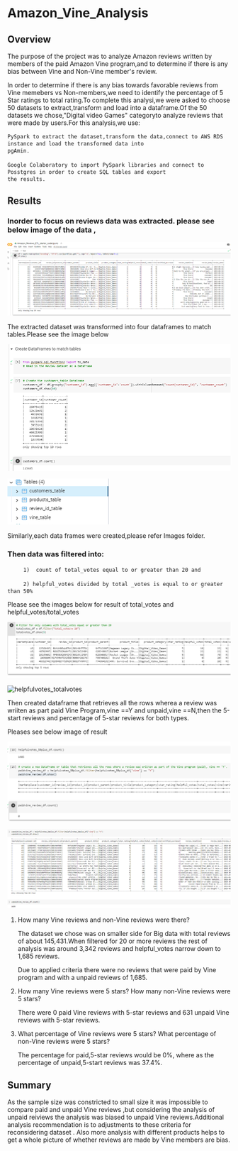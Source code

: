 # Amazon_Vine_Analysis

## Overview

The purpose of the project was to analyze Amazon reviews written by members of the paid Amazon Vine program,and to determine if there is any bias between Vine and Non-Vine member's review.

In order to determine if there is any bias towards favorable reviews from Vine memebers vs Non-members,we need to identify the percentage of 5 Star ratings to total rating.To complete this analysi,we were asked to choose 50 datasets to extract,transform and load into a dataframe.Of the 50 datasets we chose,"Digital video Games" categoryto analyze reviews that were made by users.For this analysis,we use:

    PySpark to extract the dataset,transform the data,connect to AWS RDS instance and load the transformed data into
    pgAmin.
    
    Google Colaboratory to import PySpark libraries and connect to Posstgres in order to create SQL tables and export
    the results.
    
    
   ## Results
   
  ### Inorder to focus on reviews data was extracted. please see below image of the data ,
   
   ![Amazon_data_deliverable_1.png](Images/Amazon_data_deliverable_1.png)
   
   The extracted dataset was transformed into four dataframes to match tables.Please see the image below
   
   ![customer_table_deliverable_1.png](Images/customer_table_deliverable_1.png)

   ![pg_admin_tables_deliverable_1.png](Images/pg_admin_tables_deliverable_1.png)
   
   Similarly,each data frames were created,please refer Images folder.
   
   ### Then data was filtered into:
    
         1)  count of total_votes equal to or greater than 20 and
         
         2) helpful_votes divided by total _votes is equal to or greater than 50%
         
  Please see the images below for  result of total_votes and helpful_votes/total_votes 
  
  
  
  ![total_votes_filter20_deli_2.png](Images/total_votes_filter20_deli_2.png)
    
     
 ![helpfulvotes_totalvotes](https://user-images.githubusercontent.com/92768044/159162729-3e7dafda-f049-4797-ac9d-22a4007f5814.png)
 
 Then created dataframe that retrieves all the rows wherea a review was wriiten as part paid Vine Program,vine ==Y and unpaid,vine ==N,then the 5-start reviews and
 percentage of 5-star reviews for both types.
 
 Pleases see below image of result
 
 
 ![paidvine_review_deliverable_2.png](Images/paidvine_review_deliverable_2.png)
 
 
 ![unpaid_review.png](Images/unpaid_review.png)
 
 
1) How many Vine reviews and non-Vine reviews were there?

    The dataset we chose was on smaller side for Big data with total reviews of about 145,431.When filtered for 20 or more  reviews the rest of analysis was around
    3,342 reviews and helpful_votes narrow down to 1,685 reviews.

    Due to applied criteria there were no reviews that were paid by Vine program and with a unpaid reviews of 1,685.

 
2) How many Vine reviews were 5 stars? How many non-Vine reviews were 5 stars?

    There were 0 paid Vine reviews with 5-star reviews and 631 unpaid Vine reviews with 5-star reviews.

3) What percentage of Vine reviews were 5 stars? What percentage of non-Vine reviews were 5 stars?

    The percentage for paid,5-star reviews would be 0%, where as the percentage of unpaid,5-start reviews was 37.4%.
   
 ## Summary
   
As the sample size was constricted to small size it was impossible to compare paid and unpaid Vine reviews ,but considering the analysis of unpaid reiviews the analysis was biased to unpaid Vine reviews.Additional analysis recommendation is to adjustments to these criteria for reconsidering dataset . Also more analysis with different products  helps to get a whole picture  of whether reviews are made by Vine members are bias.
 
 

      
     
     
   
   
   
   
   
   
